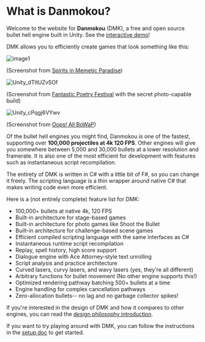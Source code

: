 # What is Danmokou?

Welcome to the website for **Danmokou** (DMK), a free and open source bullet hell engine built in Unity. See the [interactive demo](https://dmk.bagoum.com/demo)!

DMK allows you to efficiently create games that look something like this:

![image1](../images/Unity_voPATAKULN.jpg)

(Screenshot from [Spirits in Memetic Paradise](https://www.bulletforge.org/u/bagoum/p/dong-fang-yin-yang-zang-spirits-in-memetic-paradise))

![Unity_dTItUZvSOf](../images/Unity_dTItUZvSOf.jpg)

(Screenshot from [Fantastic Poetry Festival](https://bagoum.itch.io/fantastic-poetry-festival) with the secret photo-capable build)

![Unity_cPqgj6VYwv](../images/Unity_cPqgj6VYwv.jpg)

(Screenshot from [Oops! All BoWaP](https://www.bulletforge.org/u/bagoum/p/oops-all-bowap))



Of the bullet hell engines you might find, Danmokou is one of the fastest, supporting over **100,000 projectiles at 4k 120 FPS**. Other engines will give you somewhere between 5,000 and 30,000 bullets at a lower resolution and framerate. It is also one of the most efficient for development with features such as instantaneous script recompilation. 

The entirety of DMK is written in C# with a little bit of F#, so you can change it freely. The scripting language is a thin wrapper around native C# that makes writing code even more efficient.

Here is a (not entirely complete) feature list for DMK:

- 100,000+ bullets at native 4k, 120 FPS
- Built-in architecture for stage-based games
- Built-in architecture for photo games like Shoot the Bullet
- Built-in architecture for challenge-based scene games
- Efficient compiled scripting language with the same interfaces as C#
- Instantaneous runtime script recompilation
- Replay, spell history, high score support
- Dialogue engine with Ace Attorney-style text unrolling
- Script analysis and practice architecture
- Curved lasers, curvy lasers, and wavy lasers (yes, they're all different)
- Arbitrary functions for bullet movement  (No other engine supports this!)
- Optimized rendering pathway batching 500+ bullets at a time 
- Engine handling for complex cancellation pathways
- Zero-allocation bullets-- no lag and no garbage collector spikes!

If you're interested in the design of DMK and how it compares to other engines, you can read the [design philosophy introduction](t06.md).

If you want to try playing around with DMK, you can follow the instructions in the [setup doc](setup.md) to get started.

